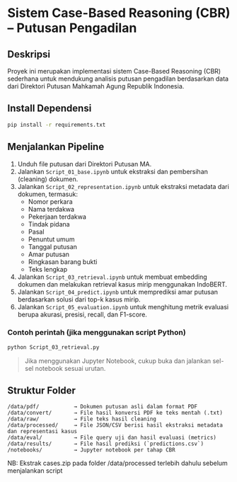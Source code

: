 # Sistem Case-Based Reasoning (CBR) – Putusan Pengadilan

## Deskripsi
Proyek ini merupakan implementasi sistem Case-Based Reasoning (CBR) sederhana untuk mendukung analisis putusan pengadilan berdasarkan data dari Direktori Putusan Mahkamah Agung Republik Indonesia.

## Install Dependensi

```bash
pip install -r requirements.txt
```

## Menjalankan Pipeline

1. Unduh file putusan dari Direktori Putusan MA.
2. Jalankan `Script_01_base.ipynb` untuk ekstraksi dan pembersihan (cleaning) dokumen.
3. Jalankan `Script_02_representation.ipynb` untuk ekstraksi metadata dari dokumen, termasuk:
   - Nomor perkara
   - Nama terdakwa
   - Pekerjaan terdakwa
   - Tindak pidana
   - Pasal
   - Penuntut umum
   - Tanggal putusan
   - Amar putusan
   - Ringkasan barang bukti
   - Teks lengkap
4. Jalankan `Script_03_retrieval.ipynb` untuk membuat embedding dokumen dan melakukan retrieval kasus mirip menggunakan IndoBERT.
5. Jalankan `Script_04_predict.ipynb` untuk memprediksi amar putusan berdasarkan solusi dari top-k kasus mirip.
6. Jalankan `Script_05_evaluation.ipynb` untuk menghitung metrik evaluasi berupa akurasi, presisi, recall, dan F1-score.

### Contoh perintah (jika menggunakan script Python)

```bash
python Script_03_retrieval.py
```

> Jika menggunakan Jupyter Notebook, cukup buka dan jalankan sel-sel notebook sesuai urutan.

## Struktur Folder

```
/data/pdf/           → Dokumen putusan asli dalam format PDF  
/data/convert/       → File hasil konversi PDF ke teks mentah (.txt)  
/data/raw/           → File teks hasil cleaning  
/data/processed/     → File JSON/CSV berisi hasil ekstraksi metadata dan representasi kasus  
/data/eval/          → File query uji dan hasil evaluasi (metrics)  
/data/results/       → File hasil prediksi (`predictions.csv`)  
/notebooks/          → Jupyter notebook per tahap CBR  
```
NB: Ekstrak cases.zip pada folder /data/processed terlebih dahulu sebelum menjalankan script

